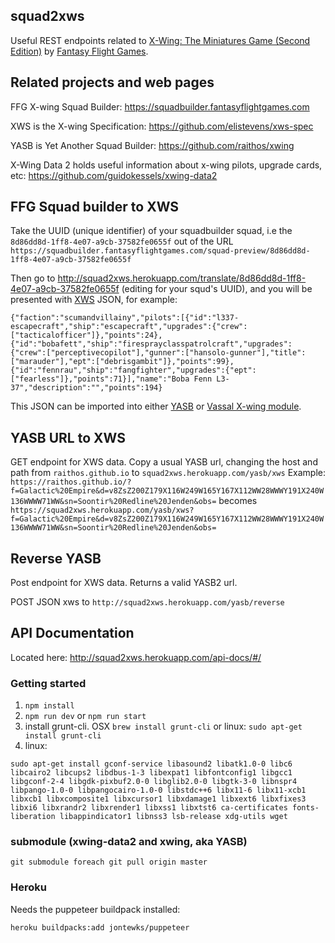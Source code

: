 ## squad2xws

Useful REST endpoints related to [X-Wing: The Miniatures Game (Second Edition)](https://www.fantasyflightgames.com/en/products/x-wing-second-edition/) by [Fantasy Flight Games](http://fantasyflightgames.com/).

## Related projects and web pages

FFG X-wing Squad Builder: https://squadbuilder.fantasyflightgames.com

XWS is the X-wing Specification: https://github.com/elistevens/xws-spec

YASB is Yet Another Squad Builder: https://github.com/raithos/xwing

X-Wing Data 2 holds useful information about x-wing pilots, upgrade cards, etc: https://github.com/guidokessels/xwing-data2

## FFG Squad builder to XWS

Take the UUID (unique identifier) of your squadbuilder squad, i.e the `8d86dd8d-1ff8-4e07-a9cb-37582fe0655f` out of the URL `https://squadbuilder.fantasyflightgames.com/squad-preview/8d86dd8d-1ff8-4e07-a9cb-37582fe0655f`

Then go to http://squad2xws.herokuapp.com/translate/8d86dd8d-1ff8-4e07-a9cb-37582fe0655f
 (editing for your squd's UUID), and you will be presented with [XWS](https://github.com/elistevens/xws-spec) JSON, for example:
 
```
{"faction":"scumandvillainy","pilots":[{"id":"l337-escapecraft","ship":"escapecraft","upgrades":{"crew":["tacticalofficer"]},"points":24},{"id":"bobafett","ship":"firesprayclasspatrolcraft","upgrades":{"crew":["perceptivecopilot"],"gunner":["hansolo-gunner"],"title":["marauder"],"ept":["debrisgambit"]},"points":99},{"id":"fennrau","ship":"fangfighter","upgrades":{"ept":["fearless"]},"points":71}],"name":"Boba Fenn L3-37","description":"","points":194}
```

This JSON can be imported into either [YASB](https://raithos.github.io) or [Vassal X-wing module](http://www.vassalengine.org/wiki/Module:Star_Wars:_X-Wing_Miniatures_Game).

## YASB URL to XWS

GET endpoint for XWS data.  Copy a usual YASB url, changing the host and path from `raithos.github.io` to `squad2xws.herokuapp.com/yasb/xws`
Example: `https://raithos.github.io/?f=Galactic%20Empire&d=v8ZsZ200Z179X116W249W165Y167X112WW28WWWY191X240W136WWWW71WW&sn=Soontir%20Redline%20Jenden&obs=`
becomes `https://squad2xws.herokuapp.com/yasb/xws?f=Galactic%20Empire&d=v8ZsZ200Z179X116W249W165Y167X112WW28WWWY191X240W136WWWW71WW&sn=Soontir%20Redline%20Jenden&obs=`

## Reverse YASB

Post endpoint for XWS data.  Returns a valid YASB2 url.

POST JSON xws to `http://squad2xws.herokuapp.com/yasb/reverse`

## API Documentation

Located here: http://squad2xws.herokuapp.com/api-docs/#/

### Getting started
1. ```npm install```
2. ```npm run dev``` or ```npm run start```
3. install grunt-cli.  OSX `brew install grunt-cli` or linux: `sudo apt-get install grunt-cli`
4. linux:
```
sudo apt-get install gconf-service libasound2 libatk1.0-0 libc6 libcairo2 libcups2 libdbus-1-3 libexpat1 libfontconfig1 libgcc1 libgconf-2-4 libgdk-pixbuf2.0-0 libglib2.0-0 libgtk-3-0 libnspr4 libpango-1.0-0 libpangocairo-1.0-0 libstdc++6 libx11-6 libx11-xcb1 libxcb1 libxcomposite1 libxcursor1 libxdamage1 libxext6 libxfixes3 libxi6 libxrandr2 libxrender1 libxss1 libxtst6 ca-certificates fonts-liberation libappindicator1 libnss3 lsb-release xdg-utils wget
```

### submodule (xwing-data2 and xwing, aka YASB)
```
git submodule foreach git pull origin master
````


### Heroku
Needs the puppeteer buildpack installed:

`heroku buildpacks:add jontewks/puppeteer`
